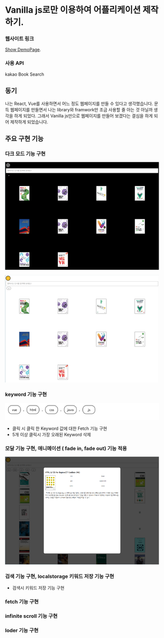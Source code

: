 # Vanilla js로만 이용하여 어플리케이션 제작하기.

### 웹사이트 링크
[Show DemoPage](https://yongjin-jo.github.io/kakao-book-search-vainillajs/).


### 사용 API 
kakao Book Search

## 동기

나는 React, Vue를 사용하면서 어느 정도 웹페이지를 만들 수 있다고  생각했습니다. 문득 웹페이지를 만들면서 나는 library와 framwork만 조금 사용할 줄 아는 것 아닐까  생각을 하게 되었다. 그래서 Vanilla js만으로 웹페이지를 만들어 보겠다는 결심을 하게 되어 제작하게 되었습니다.

## 주요 구현 기능

### 다크 모드 기능 구현

![DarkMode](img/darkMode.png)

![LightMode](img/lightMode.png)

### keyword 기능 구현
![Keyword](img/keyword.png)
 - 클릭 시 클릭 한 Keyword 값에 대한 Fetch 기능 구현
 - 5개 이상 클릭시 가장 오래된 Keyword 삭제

### 모달 기능 구현, 애니메이션 ( fade in, fade out) 기능 적용
![Modal](img/modal.png)

### 검색 기능 구현, localstorage 키워드 저장 기능 구현
 - 검색시 키워드 저장 기능 구현

### fetch 기능 구현

### infinite scroll 기능 구현

### loder 기능 구현